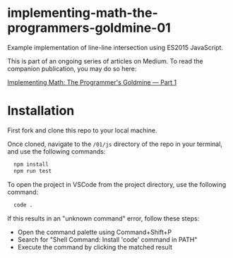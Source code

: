 # implementing-math-the-programmers-goldmine-01

Example implementation of line-line intersection using ES2015 JavaScript.

This is part of an ongoing series of articles on Medium. To read the companion publication, you may do so here:

[Implementing Math: The Programmer's Goldmine &mdash; Part 1](https://medium.com/@allen.h.woods/implementing-math-the-programmers-goldmine-part-1-cbb224a7eb15)

# Installation

First fork and clone this repo to your local machine.

Once cloned, navigate to the `/01/js` directory of the repo in your terminal, and use the following commands:

```bash
  npm install
  npm run test
```

To open the project in VSCode from the project directory, use the following command:

```bash
  code .
```

If this results in an "unknown command" error, follow these steps:

- Open the command palette using Command+Shift+P
- Search for "Shell Command: Install 'code' command in PATH"
- Execute the command by clicking the matched result
